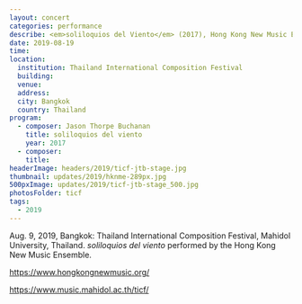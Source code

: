 ```yaml
---
layout: concert
categories: performance
describe: <em>soliloquios del Viento</em> (2017), Hong Kong New Music Ensemble. TICF.
date: 2019-08-19
time:
location:
  institution: Thailand International Composition Festival
  building:
  venue:
  address:
  city: Bangkok
  country: Thailand
program:
  - composer: Jason Thorpe Buchanan
    title: soliloquios del viento
    year: 2017
  - composer:
    title:
headerImage: headers/2019/ticf-jtb-stage.jpg
thumbnail: updates/2019/hknme-289px.jpg
500pxImage: updates/2019/ticf-jtb-stage_500.jpg
photosFolder: ticf
tags:
  - 2019
---
```


Aug. 9, 2019, Bangkok: Thailand International Composition Festival, Mahidol University, Thailand. *soliloquios del viento* performed by the Hong Kong New Music Ensemble.

https://www.hongkongnewmusic.org/

https://www.music.mahidol.ac.th/ticf/

